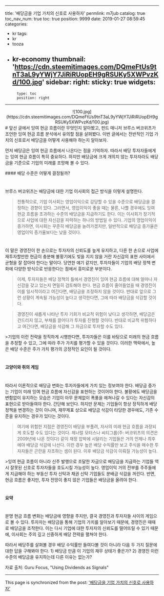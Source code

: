 
---
title: '배당금을 기업 가치의 신호로 사용하자'
permlink: m7jub
catalog: true
toc_nav_num: true
toc: true
position: 9999
date: 2019-01-27 08:59:45
categories:
- kr
tags:
- kr
- tooza
- kr-economy
thumbnail: 'https://cdn.steemitimages.com/DQmeFtUs9tnT3aL9yYWjY7JiRiRUopEH9gRSUKy5XWPvzKd/100.jpg'
sidebar:
    right:
        sticky: true
widgets:
    -
        type: toc
        position: right
---


<center>
![100.jpg](https://cdn.steemitimages.com/DQmeFtUs9tnT3aL9yYWjY7JiRiRUopEH9gRSUKy5XWPvzKd/100.jpg)
</center>
#
앞선 글에서 잉여 현금 흐름이란 무엇인지 알아봤고, 펀드 매니저 브루스 버코위츠가 조언한 잉여 현금 흐름 분석에서 유의할 점을 살펴봤다. 이번 글에서는 전반적인 기업 가치의 신호로서 배당금을 어떻게 사용해야 하는지 알아보자.

​먼저 배당금은 잉여 현금 흐름에서 나온다는 점을 기억하자. 따라서 배당 투자자들에게는 잉여 현금 흐름이 특히 중요하다. 하지만 배당금에 크게 개의치 않는 투자자라도 배당금을 기준으로 기업의 미래를 조망해 볼 수 있다.

​#### 배당 수준은 어떻게 결정될까?
#
​브루스 버코위츠는 배당금에 대한 기업 이사회의 접근 방식을 이렇게 설명한다.

>전통적으로, 기업 이사회는 영업이익으로 감당할 수 있을 수준으로 배당금을 결정하는 경향이 있다. 그러면서, 영업이익이 좋을 때는 물론, 나쁠 경우에도 잉여 현금 흐름을 초과하는 수준의 배당금을 지급하기도 한다. 이는 이사회가 장기적으로 사업에 대한 자신감을 피력하는 하나의 방법일 수 있다. 기업의 영업이익이 증가하면, 이사회는 꾸준히 배당금을 늘려가겠지만, 일반적으로 배당금 증가율은 영업이익 증가율보다는 낮을 것이다. 
#
이 말은 경영진이 한 손으로는 투자자의 신뢰도를 높게 유지하고, 다른 한 손으로 사업에 재투자할만한 현금이 충분해 불황기에도 빚을 지지 않을 거란 자신감의 표현 사이에서 균형을 잘 잡아야 한다는 말이다. 당연한 얘기 같지만, 투자자들이 기업의 배당 정책 변화에 다양한 방식으로 반응한다는 점에서 흥미로운 부분이다.

>이제, 투자자들은 배당 정책의 틀에서 경영진이 잉여 현금 흐름에 대해 얼마나 자신감을 갖고 있는지 면밀히 검토해야 한다. 현금 흐름이 줄어들었을 때 경영진이 이를 일시적이라고 여긴다면, 배당금을 조정하지 않을 것이다. 반대로 앞으로 그런 상황이 계속될 가능성이 높다고 생각한다면, 그에 따라 배당금을 삭감할 것이다.

>경영진이 새롭게 나타난 투자 기회가 비교적 위험이 낮다고 생각하면, 배당금은 건드리지 않고, 부채를 끌어다가 투자를 진행할 것이다. 반대로 비교적 위험하다고 여긴다면, 배당금을 삭감해 그 자금으로 투자할 수도 있다. 

​>기업의 이런 전략을 정직하게 시행한다면, 투자자들은 이를 바탕으로 미래의 현금 흐름을 추정할 수 있고, 그에 따라 주가 가치를 평가할 수 있을 것이다. 이러한 맥락에서, 높은 배당 수준은 주가 가치 평가의 긍정적인 요인이 될 것이다.
#
#### 고양이와 쥐의 게임
#
​따라서 이론적으로 배당금 변화는 투자자들에게 가치 있는 정보여야 한다. 배당금 증가는 기업이 미래 잉여 현금 흐름에 자신감을 표현하는 것이어야 한다. 불황에도 배당금을 변함없이 유지하는 모습은 기업이 아무 문제없이 폭풍을 헤쳐나갈 수 있다는 자신감의 표현으로 받아들여야 한다. 간단해 보인다. 하지만 문제는 기업들이 항상 정직하게 배당 정책을 변경하는 것이 아니며, 재무제표 상으로 배당금 삭감이 타당한 경우에도, 기존 수준을 유지하는 경우가 있다는 것이다.

>여기에 위험한 지점은 경영진이 배당을 부풀려, 자사의 미래 현금 흐름을 과장되게 호도할 수도 있다는 것이다. 제너럴 모터스나 씨티그룹(주: 버코위츠의 의견은 2009년에 나온 것이다) 같이 재정 압박에 시달리는 기업들은 거의 언제나 최후에야 배당금 삭감에 나선다. 이런 경우 높은 배당 수익률만 보고 주식을 매수한 투자자들은 곤란을 자초하는 셈이 된다. 이후 배당금 삭감이 이뤄질 가능성이 높다. 

​>잉여 현금 흐름이 아니라 신주 발행으로 조달한 자금으로 배당금을 지급하는 기업들 역시 잘못된 신호로 투자자들을 호도시킬 가능성이 높다. 영업이익 거의 전부를 주주들에게 지급해야 하는 부동산 투자 신탁과 채권 신탁 기업들도 분배금 삭감을 꺼린다. 반면, 현금 흐름은 좋지만, 투자 전망이 좋지 않은 기업들은 배당금을 올려야 한다. 
#
#### 요약
#
분명 현금 흐름 변화는 배당금에 영향을 주지만, 결국 경영진과 투자자들 사이의 게임으로 볼 수 있다. 투자자는 배당금을 통해 기업의 가치를 알아보기 때문에, 경영진은 때때로 배당금을 조작한다. 이는 다시 기업에 대한 투자자의 신뢰도를 떨어뜨릴 수 있기 때문에, 이사회는 주의 깊고 신중하게 배당 전략을 펼쳐야 한다.

​따라서 배당주를 살펴볼 경우 배당 수익률만 들여다볼 것이 아니라 다음 두 가지 질문에 대한 답을 구해봐야 한다. 1) 배당금 만큼 이 기업의 재무 상태가 좋은가? 2) 경영진 이런 수준의 배당금을 유지하는데 다른 이유는 없는가?

​자료 출처: Guru Focus, "Using Dividends as Signals"

- - -

This page is synchronized from the post: ['배당금을 기업 가치의 신호로 사용하자'](https://steemit.com/@pius.pius/m7jub)

